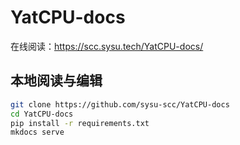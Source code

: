 # YatCPU-docs

在线阅读：<https://scc.sysu.tech/YatCPU-docs/>

## 本地阅读与编辑

```bash
git clone https://github.com/sysu-scc/YatCPU-docs
cd YatCPU-docs
pip install -r requirements.txt
mkdocs serve
```
